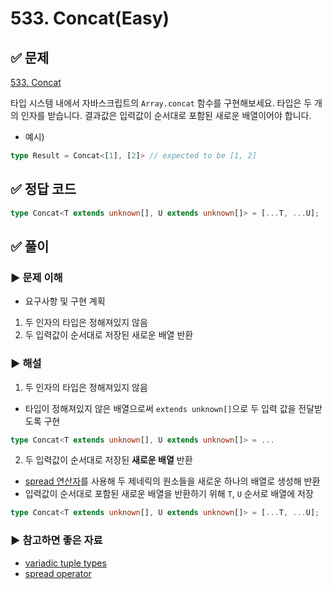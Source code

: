 # 533. Concat(Easy)

## ✅ 문제
[533. Concat](https://github.com/type-challenges/type-challenges/blob/main/questions/00533-easy-concat/README.md)

타입 시스템 내에서 자바스크립트의 `Array.concat` 함수를 구현해보세요. 
타입은 두 개의 인자를 받습니다. 
결과값은 입력값이 순서대로 포함된 새로운 배열이어야 합니다.

- 예시)
```ts
type Result = Concat<[1], [2]> // expected to be [1, 2]
```

## ✅ 정답 코드
```ts
type Concat<T extends unknown[], U extends unknown[]> = [...T, ...U];
```

## ✅ 풀이

### ▶️ 문제 이해
- 요구사항 및 구현 계획
1. 두 인자의 타입은 정해져있지 않음
2. 두 입력값이 순서대로 저장된 새로운 배열 반환

### ▶️ 해설
1. 두 인자의 타입은 정해져있지 않음
- 타입이 정해져있지 않은 배열으로써 `extends unknown[]`으로 두 입력 값을 전달받도록 구현
```ts
type Concat<T extends unknown[], U extends unknown[]> = ...
```

2. 두 입력값이 순서대로 저장된 **새로운 배열** 반환
- [spread 연산자](https://radlohead.gitbook.io/typescript-deep-dive/future-javascript/spread-operator)를 사용해 두 제네릭의 원소들을 새로운 하나의 배열로 생성해 반환
- 입력값이 순서대로 포함된 새로운 배열을 반환하기 위해 `T`, `U` 순서로 배열에 저장
```ts
type Concat<T extends unknown[], U extends unknown[]> = [...T, ...U];
```

### ▶️ 참고하면 좋은 자료
- [variadic tuple types](https://www.typescriptlang.org/docs/handbook/release-notes/typescript-4-0.html#variadic-tuple-types)
- [spread operator](https://radlohead.gitbook.io/typescript-deep-dive/future-javascript/spread-operator)